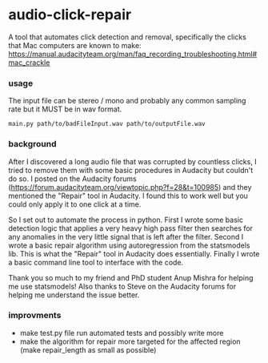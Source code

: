 # audio-click-repair

A tool that automates click detection and removal, specifically the clicks that Mac computers are known to make: https://manual.audacityteam.org/man/faq_recording_troubleshooting.html#mac_crackle

### usage

The input file can be stereo / mono and probably any common sampling rate but it MUST be in wav format.

`main.py path/to/badFileInput.wav path/to/outputFile.wav`

### background

After I discovered a long audio file that was corrupted by countless clicks, I tried to remove them with some basic procedures in Audacity but couldn't do so. I posted on the Audacity forums (https://forum.audacityteam.org/viewtopic.php?f=28&t=100985) and they mentioned the "Repair" tool in Audacity. I found this to work well but you could only apply it to one click at a time.

So I set out to automate the process in python. First I wrote some basic detection logic that applies a very heavy high pass filter then searches for any anomalies in the very little signal that is left after the filter. Second I wrote a basic repair algorithm using autoregression from the statsmodels lib. This is what the "Repair" tool in Audacity does essentially. Finally I wrote a basic command line tool to interface with the code.

Thank you so much to my friend and PhD student Anup Mishra for helping me use statsmodels! Also thanks to Steve on the Audacity forums for helping me understand the issue better.

### improvments

-   make test.py file run automated tests and possibly write more
-   make the algorithm for repair more targeted for the affected region (make repair_length as small as possible)

